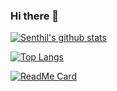 ### Hi there 👋

<!--
**spk2dc/spk2dc** is a ✨ _special_ ✨ repository because its `README.md` (this file) appears on your GitHub profile.

Here are some ideas to get you started:

- 🔭 I’m currently working on ...
- 🌱 I’m currently learning ...
- 👯 I’m looking to collaborate on ...
- 🤔 I’m looking for help with ...
- 💬 Ask me about ...
- 📫 How to reach me: ...
- 😄 Pronouns: ...
- ⚡ Fun fact: ...
-->


[![Senthil's github stats](https://github-readme-stats.vercel.app/api?username=spk2dc&count_private=true&show_icons=true&theme=algolia&include_all_commits=true)](https://github.com/anuraghazra/github-readme-stats)

[![Top Langs](https://github-readme-stats.vercel.app/api/top-langs/?username=spk2dc&show_icons=true&theme=algolia&include_all_commits=true&layout=compact&hide=css)](https://github.com/anuraghazra/github-readme-stats)

[![ReadMe Card](https://github-readme-stats.vercel.app/api/pin/?username=spk2dc&repo=spk2dc.github.io&theme=algolia)](https://github.com/spk2dc/spk2dc.github.io)
